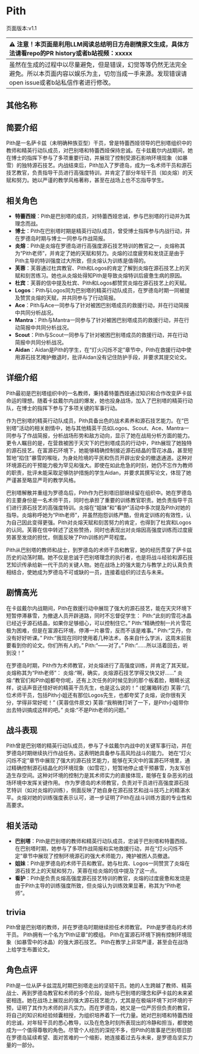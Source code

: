 # Pith
页面版本:v1.1
 

| :warning: 注意！本页面是利用LLM阅读总结明日方舟剧情原文生成，具体方法请看repo的PR history或者b站视频：xxxxx           |
|:----------------------------|
| 虽然在生成的过程中以尽量避免，但是错误，幻觉等等仍然无法完全避免。所以本页面内容以娱乐为主，切勿当成一手来源。发现错误请open issue或者b站私信作者进行修改。|



## 其他名称

## 简要介绍
Pith是一名萨卡兹（未明确种族亚型）干员，曾是特蕾西娅领导的巴别塔组织中的教师和精英行动队成员，对巴别塔和特蕾西娅保持忠诚。在卡兹戴尔内战期间，她在博士的指挥下参与了多项重要行动，并展现了控制受源石影响环境现象（如暴雪）的独特源石技艺。内战结束后，Pith加入了罗德岛，成为一名术师干员和源石技艺教官，负责指导干员进行高强度特训，并肯定了部分年轻干员（如炎熔）的天赋和努力。她以严谨的教学风格著称，甚至在战场上也不忘指导学生。
## 相关角色
-   **特蕾西娅**：Pith是巴别塔的成员，对特蕾西娅忠诚，参与巴别塔的行动并为其理念而战。
-   **博士**：Pith在巴别塔时期是精英行动队成员，曾受博士指挥参与内战行动，并在罗德岛时期与博士一同参与作战简报。
-   **炎熔**：Pith是炎熔在罗德岛进行高强度源石技艺特训的教官之一，炎熔称其为“Pith老师”，并肯定了她的天赋和努力。炎熔的过度疲劳和发烧正是由于Pith主导的特训强度过大所致，但炎熔认为训练是值得的。
-   **芙蓉**：芙蓉通过杜宾教官、Pith和Logos的肯定了解到炎熔在源石技艺上的天赋和刻苦练习。她也从炎熔处得知Pith是导致炎熔特训后疲惫生病的原因。
-   **杜宾**：芙蓉的信中提及杜宾、Pith和Logos都赞赏炎熔在源石技艺上的天赋。
-   **Logos**：Pith与Logos同为巴别塔的精英行动队成员，在罗德岛时期一同被提及赞赏炎熔的天赋，并共同参与了行动简报。
-   **Ace**：Pith与Ace一同参与了针对被困巴别塔成员的救援行动，并在行动简报中共同分析战况。
-   **Mantra**：Pith与Mantra一同参与了针对被困巴别塔成员的救援行动，并在行动简报中共同分析战况。
-   **Scout**：Pith与Scout一同参与了针对被困巴别塔成员的救援行动，并在行动简报中共同分析战况。
-   **Aidan**：Aidan是Pith的学生，在“灯火闪烁不定”章节中，Pith在救援行动中使用源石技艺掩护撤退时，批评Aidan没有记住防护手段，并要求其提交论文。
## 详细介绍
Pith最初是巴别塔组织中的一名教师，秉持着特蕾西娅通过知识和合作改变萨卡兹命运的理想。随着卡兹戴尔内战的爆发，她也投身战场，加入了巴别塔的精英行动队，在博士的指挥下参与了多项关键的军事行动。

作为巴别塔的精英行动队成员，Pith具备出色的战术素养和源石技艺能力。在“巴别塔”活动的相关剧情中，她与其他精英干员如Logos、Scout、Ace、Mantra一同参与了作战简报，分析战场形势和敌方动向，显示了她在战局分析方面的能力。更令人瞩目的是，在营救被困于天灾下的巴别塔成员的行动中，Pith展现了她独特的源石技艺。在富源石环境下，她能够精确控制接近源石结晶的雪花冰晶，甚至短暂地“掐住”暴雪的喉咙，为身处险境的平民和伤员开辟出安全的撤退通道。这种对环境源石的干预能力极为罕见和强大。即使在如此危急的时刻，她仍不忘作为教师的职责，批评未能采取足够防护措施的学生Aidan，并要求其撰写论文，体现了她严谨甚至略显严苛的教学风格。

巴别塔解散并重组为罗德岛后，Pith作为巴别塔旧部继续留在组织中。她在罗德岛的主要身份是一名术师干员，同时也承担了重要的训练教官职责。她负责指导干员们进行源石技艺的高强度特训。炎熔在“姐妹”和“看护”活动中多次提及Pith对她的指导。炎熔称呼她为“Pith老师”，并虽然抱怨训练严酷，但肯定训练的有效性，认为自己因此变得更强。Pith对炎熔天赋和刻苦努力的肯定，也得到了杜宾和Logos的认同。芙蓉在信中转述了这些赞扬，同时也表现出对炎熔因高强度训练而过度疲劳甚至发烧的担忧，侧面反映了Pith训练的严苛程度。

Pith从巴别塔的教师和战士，到罗德岛的术师干员和教官，她的经历贯穿了萨卡兹历史的动荡时期。她不仅是忠诚于巴别塔理念的执行者，也是将战斗经验和源石技艺知识传承给新一代干员的关键人物。她在战场上的强大能力与教学上的认真负责相结合，使她成为罗德岛不可或缺的一员，连接着组织的过去与未来。
## 剧情高光
在卡兹戴尔内战期间，Pith在救援行动中展现了强大的源石技艺，能在天灾环境下短暂停滞暴雪，为撤退人员开辟道路，同时不忘督促学生：
Pith:“此刻的雪花冰晶已经近乎源石结晶，如果你足够细心，可以控制住它。”
Pith:“精确控制一片片雪花极为困难，但是在富源石环境，停滞一片暴雪，反而不该是难事。”
Pith:“艾丹，你没有好好听课。”
Pith:“我现在同时使用着几种法术，各来自什么学派，这周末前我要看到你的论文。你们所有人的。”
Pith:“——对了。”
Pith:“......所以活着回去，听到没！”

在罗德岛时期，Pith作为术师教官，对炎熔进行了高强度训练，并肯定了其天赋，炎熔称其为“Pith老师”：
炎熔:“啊，确实，炎熔源石技艺学得又快又好......”
炎熔:“教官们和Pith姐都夸你呢，还有上次任务的时候见到的那个板着脸，眼睛长这样，说话声音还怪好听的精英干员先生，也是这么说的！” (蛇屠箱转述)
芙蓉:“几位术师干员，包括Pith小姐还有那位Logos先生，也都夸奖了炎熔，说你很有天分，学得非常好呢！” (芙蓉信件原文)
芙蓉:“我稍微打听了一下，是Pith小姐带你出去特训搞成这样的吧。”
炎熔:“不是Pith老师的问题。”
## 战斗表现
Pith曾是巴别塔的精英行动队成员，参与了卡兹戴尔内战中的关键军事行动，并在罗德岛时期继续执行作战任务。这表明她具备参与高风险战斗的能力。
她在“灯火闪烁不定”章节中展现了强大的源石技艺能力，能够在天灾中的富源石环境里，通过精确控制源石结晶化的环境现象（如雪花），短暂地停止或干预暴雪，为友军创造生存空间。这种对环境的控制力是其术师实力的直接体现，能够在复杂恶劣的战场环境中发挥关键作用。
作为罗德岛的术师教官，负责对干员进行高强度源石技艺特训（如对炎熔的训练），侧面反映了她自身在源石技艺和战斗技巧上的精湛水平。炎熔对她的训练强度表示认可，进一步证明了Pith在战斗训练方面的专业性和高要求。
## 相关活动
-   **巴别塔**：Pith是巴别塔的教师和精英行动队成员，忠诚于巴别塔和特蕾西娅。在巴别塔时期，她参与了多项作战简报和实地救援行动，并在“灯火闪烁不定”章节中展现了控制环境源石的强大术师能力，掩护被困人员撤退。
-   **姐妹**：Pith是罗德岛的术师干员和教官。她与杜宾、Logos一同赞赏了炎熔在源石技艺上的天赋和努力，芙蓉在给炎熔的信中提及了这一点。
-   **看护**：Pith是负责炎熔高强度源石技艺特训的教官，炎熔的过度疲惫和发烧是由于Pith主导的训练强度所致，但炎熔认为训练效果显著，称其为“Pith老师”。
## trivia
Pith曾是巴别塔的教师，并在罗德岛时期继续担任术师教官。
Pith是罗德岛的术师干员。
Pith拥有一个名为“Pith证章”的模组。
Pith在富源石环境下拥有控制环境现象（如暴雪中的冰晶）的强大源石技艺。
Pith在教学上非常严谨，甚至会在战场上给学生布置论文。
## 角色点评
Pith是一位从萨卡兹混乱时期巴别塔走出的坚韧干员。她的人生跨越了教师、精英战士、再到罗德岛教官和术师的多个阶段，始终与巴别塔的理念和萨卡兹的未来紧密相连。她在战场上展现出的强大源石技艺能力，尤其是在极端环境下对环境的干预，证明了其作为术师的非凡实力。而在罗德岛，她又是一位严厉但负责的教官，将自己的知识和经验倾囊相授，为组织培养着下一代力量。她对巴别塔和特蕾西娅的忠诚，对年轻干员的悉心教导，以及在危急时刻所表现出的冷静和担当，都使她成为一个值得尊敬的角色。尽管个人经历的深挖不多，但Pith的故事是巴别塔旧部在罗德岛延续希望、面对苦难的一个缩影，她连接着过去与未来，是罗德岛坚实力量的一部分。